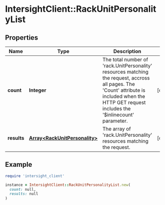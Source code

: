 # IntersightClient::RackUnitPersonalityList

## Properties

| Name | Type | Description | Notes |
| ---- | ---- | ----------- | ----- |
| **count** | **Integer** | The total number of &#39;rack.UnitPersonality&#39; resources matching the request, accross all pages. The &#39;Count&#39; attribute is included when the HTTP GET request includes the &#39;$inlinecount&#39; parameter. | [optional] |
| **results** | [**Array&lt;RackUnitPersonality&gt;**](RackUnitPersonality.md) | The array of &#39;rack.UnitPersonality&#39; resources matching the request. | [optional] |

## Example

```ruby
require 'intersight_client'

instance = IntersightClient::RackUnitPersonalityList.new(
  count: null,
  results: null
)
```

